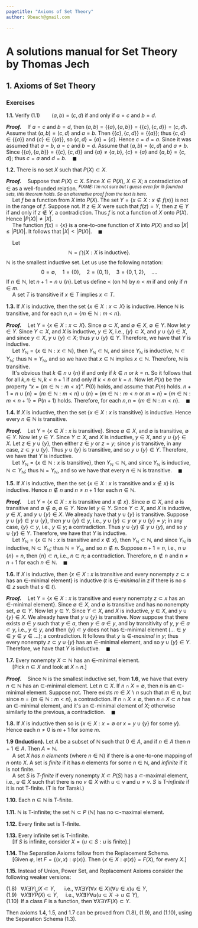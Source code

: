 ```yaml
---
pagetitle: "Axioms of Set Theory"
author: 9beach@gmail.com

---
```


# A solutions manual for Set Theory by Thomas Jech
## 1. Axioms of Set Theory
### Exercises

**1.1.** Verify (1.1)$\qquad(a, b) = (c, d)$ if and only if $a = c$ and
$b = d$.

**_Proof._**$\quad$If $a=c$ and $b=d$, then
$(a,b)=\{\{a\},\{a,b\}\}=\{\{c\},\{c,d\}\}=(c,d)$.
Assume that $(a,b)=(c,d)$ and $a=b$. Then
$\{\{c\},\{c,d\}\}=\{\{a\}\}$; thus $\{c,d\}\in\{\{a\}\}$ and
$\{c\}\in\{\{a\}\}$, so $\{c,d\}=\{a\}=\{c\}$. Hence $c=d=a$. Since
it was assumed that $a=b$, $a=c$ and $b=d$.
Assume that $(a,b)=(c,d)$ and $a \neq b$.
Since $\{\{a\},\{a,b\}\}=\{\{c\},\{c,d\}\}$ and $\{a\} \neq \{a,b\}$,
$\{c\} = \{a\}$ and $\{a,b\} = \{c,d\}$; thus $c=a$ and
$d=b$.$\quad\blacksquare$

**1.2.** There is no set $X$ such that $P(X) ⊂ X$.

**_Proof._**$\quad$Suppose that $P(X) \subset X$. Since $X \in P(X)$, $X \in
X$; a contradiction of $\in$ as a well-founded relation.
<sup>_FIXME: I'm not sure but I guess even for ill-founded sets, this theorem
holds. So an alternative proof from the text is here._</sup>
<br />$\quad$Let $f$ be a function from $X$ into $P(X)$. The set $Y = \{x∈X :
x\notin f(x) \}$ is not in the range of $f$. Suppose not. If $z∈X$ were such
that $f(z)=Y$, then $z∈Y$ if and only if $z \notin Y$, a contradiction. Thus
$f$ is not a function of $X$ onto $P(X)$. Hence $|P(X)| \neq |X|$.
<br />$\quad$The function $f(x) = \{x\}$ is a one-to-one function of $X$ into
$P(X)$ and so $|X| ≤ |P(X)|$. It follows that $|X| <
|P(X)|$.$\quad\blacksquare$

$\quad$Let
$$
\mathbb{N} = \bigcap\{X : X \text{ is inductive}\}.
$$
$\mathbb{N}$ is the smallest inductive set. Let us use the following notation:
$$
0 = \emptyset,\quad 1 = \{0\},\quad 2 = \{0, 1\},\quad 3 = \{0, 1, 2\},\quad
....
$$
If $n ∈ \mathbb{N}$, let $n + 1 = n ∪ \{n\}$. Let us define $<$ (on
$\mathbb{N}$) by $n < m$ if and only if $n ∈ m$.
<br />$\quad$A set $T$ is transitive if $x∈T$ implies $x⊂T$.

**1.3.** If $X$ is inductive, then the set $\{x ∈ X : x ⊂ X\}$ is inductive.
Hence $\mathbb{N}$ is transitive, and for each $n, n=\{m∈\mathbb{N} :m<n\}$.

**_Proof._**$\quad$Let $Y = \{x ∈ X : x ⊂ X\}$. Since $\emptyset \subset X$,
and $\emptyset \in X$, $\emptyset \in Y$. Now let $y \in Y$. Since $Y
\subset X$, and $X$ is inductive, $y \in X$, i.e.,
$\{y\} \subset X$, and $y \cup \{y\} \in X$, and since $y \subset X$, $y
\cup \{y\} \subset X$; thus $y \cup \{y\} \in Y$. Therefore, we have
that $Y$ is inductive.
<br />$\quad$Let $Y_\mathbb{N} = \{x ∈ \mathbb{N} : x ⊂ \mathbb{N}\}$,
then $Y_\mathbb{N} \subset \mathbb{N}$, and since $Y_\mathbb{N}$ is
inductive, $\mathbb{N} \subset Y_\mathbb{N}$; thus $\mathbb{N} =
Y_\mathbb{N}$, and so we have that $x∈\mathbb{N}$ implies $x⊂\mathbb{N}$.
Therefore, $\mathbb{N}$ is transitive.
<br />$\quad$It's obvious that $k \in n \cup \{n\}$ if and only if $k \in n$
or $k = n$. So it follows that for all $k, n \in \mathbb{N}, k< n + 1$
if and only if $k< n$ or $k = n$. Now let $P(x)$ be the property “$x = \{m
\in \mathbb{N} :
m < x\}$”. $P(0)$ holds, and assume that $P(n)$ holds. $n + 1 = n \cup \{n\}
= \{m \in \mathbb{N} : m < n\} \cup \{n\}$ $=$ $\{m \in \mathbb{N} : m < n
\text{ or } m = n\}$ $=$ $\{m \in \mathbb{N} : m < n + 1\} = P(n+1)$ holds.
Therefore, for each $n, n=\{m∈\mathbb{N} :m<n\}$.$\quad\blacksquare$

**1.4.** If $X$ is inductive, then the set $\{x ∈ X : x \text{ is
transitive}\}$ is inductive. Hence every $n ∈ \mathbb{N}$ is transitive.

**_Proof._**$\quad$Let $Y = \{x ∈ X : x \text{ is transitive}\}$. Since
$\emptyset \in X$, and $\emptyset$ is transitive, $\emptyset \in Y$.
Now let $y \in Y$. Since $Y \subset X$, and $X$ is inductive, $y \in X$,
and $y \cup \{y\} \in X$. Let $z \in y \cup \{y\}$, then either $z \in y$ or
$z = y$; since $y$ is transitive, in any case, $z \subset y \cup \{y\}$. Thus
$y \cup \{y\}$ is transitive, and so $y \cup \{y\} \in Y$. Therefore, we have
that $Y$ is inductive.
<br />$\quad$Let $Y_\mathbb{N} = \{x ∈ \mathbb{N} : x \text{ is
transitive}\}$, then $Y_\mathbb{N} \subset \mathbb{N}$, and since
$Y_\mathbb{N}$ is inductive, $\mathbb{N} \subset Y_\mathbb{N}$; thus
$\mathbb{N} = Y_\mathbb{N}$, and so we have that every $n ∈ \mathbb{N}$ is
transitive.$\quad\blacksquare$

**1.5.** If $X$ is inductive, then the set $\{x ∈ X : x \text{ is transitive
and } x \notin x\}$ is inductive. Hence $n \notin n$ and $n \ne n + 1$ for
each $n ∈ \mathbb{N}$.

**_Proof._**$\quad$Let $Y = \{x ∈ X : x \text{ is transitive and } x
\notin x\}$. Since $\emptyset \in X$, and $\emptyset$ is transitive and
$\emptyset \notin \emptyset$, $\emptyset \in Y$. Now let $y \in Y$. Since
$Y \subset X$, and $X$ is inductive, $y \in X$, and $y \cup \{y\} \in X$. We
already have that $y \cup \{y\}$ is transitive. Suppose $y \cup \{y\} \in y
\cup \{y\}$, then $y \cup \{y\} \in y$, i.e., $y \cup \{y\} \subset y$ or $y
\cup \{y\} = y$; in any case, $\{y\} \subset y$, i.e., $y \in y$; a
contradiction. Thus $y \cup \{y\} \notin y \cup \{y\}$, and so $y \cup \{y\}
\in Y$. Therefore, we have that $Y$ is inductive.
<br />$\quad$Let $Y_\mathbb{N} = \{x ∈ \mathbb{N} : x \text{ is
transitive and } x \notin x\}$, then $Y_\mathbb{N} \subset \mathbb{N}$, and
since $Y_\mathbb{N}$ is inductive, $\mathbb{N} \subset Y_\mathbb{N}$; thus
$\mathbb{N} = Y_\mathbb{N}$, and so $n \notin n$. Suppose $n+1=n$, i.e.,
$n\cup\{n\} = n$, then $\{n\}\subset n$, i.e., $n\in n$; a contradiction.
Therefore, $n \notin n$ and $n \ne n + 1$ for each $n ∈ \mathbb
{N}$.$\quad\blacksquare$

**1.6.** If $X$ is inductive, then $\{x ∈ X:x \text{ is transitive and every
nonempty }$$z ⊂ x \text{ has an ∈-minimal element}\}$ is inductive ($t$ is
∈-_minimal_ in $z$ if there is no $s ∈ z$ such that $s ∈ t$).

**_Proof._**$\quad$Let $Y = \{x ∈ X : x \text{ is transitive and every
nonempty }$$z ⊂ x \text{ has an ∈-minimal element}\}$. Since $\emptyset \in
X$, and $\emptyset$ is transitive and has no nonempty set, $\emptyset \in Y$.
Now let $y \in Y$. Since $Y \subset X$, and $X$ is inductive, $y \in X$, and
$y \cup \{y\} \in X$. We already have that $y \cup \{y\}$ is transitive.
Now suppose that there exists $a \in y$ such that $y \in a$, then
$y \in a \in y$, and by transitivity of $y$, $y \in a \subset y$, i.e.,
$y \in y$, and then $\{y\} \subset y$ does not has ∈-minimal element
($... \in y \in y \in y \in ...$); a contradiction.
It follows that $y$ is ∈-_maximal_ in $y$; thus every nonempty $z ⊂ y
\cup \{y\}$ has an ∈-minimal element, and so $y \cup \{y\} \in Y$.
Therefore, we have that $Y$ is inductive.$\quad\blacksquare$

**1.7.** Every nonempty $X ⊂ \mathbb{N}$ has an ∈-minimal element.
<br />$\quad$[Pick $n ∈ X$ and look at $X ∩ n$.]

**_Proof._**$\quad$Since $\mathbb{N}$ is the smallest inductive set, from
**1.6**, we have that every $n \in \mathbb{N}$ has an ∈-minimal element.
Let $n \in X$. If $n \cap X = \emptyset$, then $n$ is an ∈-minimal element.
Suppose not. There exists $m \in X \smallsetminus n$ such that $m \in n$, but since
$n=\{m∈\mathbb{N} :m<n\}$, a contradiction. If $n \cap X \neq \emptyset$,
then $n \cap X \subset n$ has an ∈-minimal element, and it's an ∈-minimal
element of $X$; otherwise similarly to the previous, a
contradiction.$\quad\blacksquare$

**1.8.** If $X$ is inductive then so is $\{x∈X:x=∅\text{ or }x=y∪\{y\}\text{
for some }y \}$. Hence each $n \ne 0$ is $m + 1$ for some $m$.

**1.9** **(Induction).** Let $A$ be a subset of $\mathbb{N}$ such that $0
∈ A$, and if $n ∈ A$ then $n+1∈A$. Then $A=\mathbb{N}$.
<br />$\quad$A set $X$ _has $n$ elements_ (where $n ∈ \mathbb{N}$) if there is
a one-to-one mapping of $n$ onto $X$. A set is _finite_ if it has $n$ elements
for some $n ∈ \mathbb{N}$, and _infinite_ if it is not finite.
<br />$\quad$A set $S$ is _T-finite_ if every nonempty $X ⊂ P (S)$ has a
⊂-maximal element, i.e., $u ∈ X$ such that there is no $v ∈ X$ with $u ⊂ v$
and $u \ne v$. $S$ is T-_infinite_ if it is not T-finite. (T is for Tarski.)

**1.10.** Each $n ∈ \mathbb{N}$ is T-finite.

**1.11.** $\mathbb{N}$ is T-infinite; the set $\mathbb{N} ⊂ P$ ($\mathbb{N}$)
has no ⊂-maximal element.

**1.12.** Every finite set is T-finite.

**1.13.** Every infinite set is T-infinite.
<br />$\quad$[If $S$ is infinite, consider $X = \{u ⊂ S : u\text{ is
finite}\}$.]

**1.14.** The Separation Axioms follow from the Replacement Schema.
<br />$\quad$[Given $φ$, let $F = \{(x,x) : φ(x)\}$. Then $\{x ∈ X : φ(x)\} =
F(X)$, for every $X$.]

**1.15.** Instead of Union, Power Set, and Replacement Axioms consider the
following weaker versions:

(1.8)$\;\;$ $∀X∃Y\bigcup X ⊂Y$,$\quad\,\,$ i.e., $∀X∃Y (∀x∈X)(∀u∈x)u∈Y$,
<br />(1.9)$\;\;$ $∀X∃Y P(X)⊂Y$,$\quad$ i.e., $∀X∃Y ∀u(u⊂X\to u∈Y)$,
<br />(1.10)$\,$ If a class $F$ is a function, then $∀X∃Y F(X)⊂Y$.

Then axioms 1.4, 1.5, and 1.7 can be proved from (1.8), (1.9), and (1.10),
using the Separation Schema (1.3).
